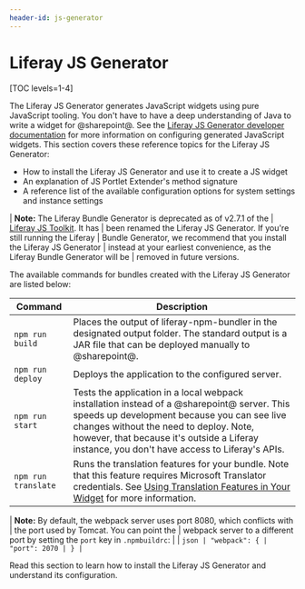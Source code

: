 ```yaml
---
header-id: js-generator
---
```


# Liferay JS Generator

[TOC levels=1-4]

The Liferay JS Generator generates JavaScript widgets using pure JavaScript 
tooling. You don't have to have a deep understanding of Java to write a widget 
for @sharepoint@. See the [Liferay JS Generator developer documentation](/docs/7-2/frameworks/-/knowledge_base/f/creating-and-bundling-javascript-widgets-with-javascript-tooling) 
for more information on configuring generated JavaScript widgets. This section 
covers these reference topics for the Liferay JS Generator:

- How to install the Liferay JS Generator and use it to create a JS widget
- An explanation of JS Portlet Extender's method signature
- A reference list of the available configuration options for system settings 
  and instance settings

| **Note:** The Liferay Bundle Generator is deprecated as of v2.7.1 of the 
| [Liferay JS Toolkit](https://github.com/liferay/liferay-js-toolkit). It has 
| been renamed the Liferay JS Generator. If you're still running the Liferay 
| Bundle Generator, we recommend that you install the Liferay JS Generator 
| instead at your earliest convenience, as the Liferay Bundle Generator will be 
| removed in future versions.

The available commands for bundles created with the Liferay JS Generator are 
listed below:

| Command | Description |
| --- | --- |
| `npm run build` | Places the output of liferay-npm-bundler in the designated output folder. The standard output is a JAR file that can be deployed manually to @sharepoint@. |
| `npm run deploy` | Deploys the application to the configured server. |
| `npm run start` | Tests the application in a local webpack installation instead of a @sharepoint@ server. This speeds up development because you can see live changes without the need to deploy. Note, however, that because it's outside a Liferay instance, you don't have access to Liferay's APIs. |
| `npm run translate` | Runs the translation features for your bundle. Note that this feature requires Microsoft Translator credentials. See [Using Translation Features in Your Widget](/docs/7-2/frameworks/-/knowledge_base/f/using-translation-features-in-your-widget) for more information. |

| **Note:** By default, the webpack server uses port 8080, which conflicts with
| the port used by Tomcat. You can point the 
| webpack server to a different port by setting the `port` key in `.npmbuildrc`:
| 
| ```json
| "webpack": {
|   "port": 2070
| }
| ```

Read this section to learn how to install the Liferay JS Generator and 
understand its configuration. 

